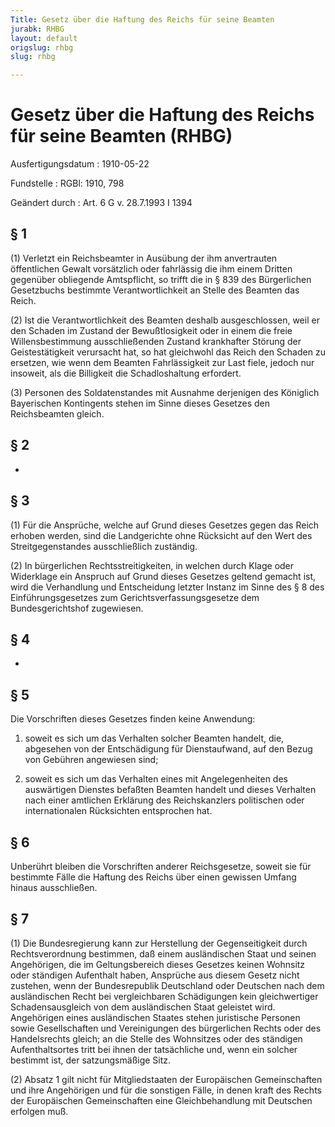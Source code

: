 ```yaml
---
Title: Gesetz über die Haftung des Reichs für seine Beamten
jurabk: RHBG
layout: default
origslug: rhbg
slug: rhbg

---
```


# Gesetz über die Haftung des Reichs für seine Beamten (RHBG)

Ausfertigungsdatum
:   1910-05-22

Fundstelle
:   RGBl: 1910, 798

Geändert durch
:   Art. 6 G v. 28.7.1993 I 1394

## § 1

(1) Verletzt ein
Reichsbeamter              in Ausübung der ihm anvertrauten
öffentlichen Gewalt vorsätzlich oder fahrlässig die ihm einem Dritten
gegenüber obliegende Amtspflicht, so trifft die in § 839 des
Bürgerlichen Gesetzbuchs bestimmte Verantwortlichkeit an Stelle des
Beamten das
Reich.

(2) Ist die Verantwortlichkeit des Beamten deshalb ausgeschlossen,
weil er den Schaden im Zustand der Bewußtlosigkeit oder in einem die
freie Willensbestimmung ausschließenden Zustand krankhafter Störung
der Geistestätigkeit verursacht hat, so hat gleichwohl das
Reich              den Schaden zu ersetzen, wie wenn dem Beamten
Fahrlässigkeit zur Last fiele, jedoch nur insoweit, als die Billigkeit
die Schadloshaltung erfordert.

(3) Personen des Soldatenstandes
mit Ausnahme derjenigen des Königlich Bayerischen Kontingents
stehen im Sinne dieses Gesetzes den
Reichsbeamten              gleich.

## § 2

-

## § 3

(1) Für die Ansprüche, welche auf Grund dieses Gesetzes gegen das
Reich              erhoben werden, sind die Landgerichte ohne
Rücksicht auf den Wert des Streitgegenstandes ausschließlich
zuständig.

(2) In bürgerlichen Rechtsstreitigkeiten, in welchen durch Klage oder
Widerklage ein Anspruch auf Grund dieses Gesetzes geltend gemacht ist,
wird die Verhandlung und Entscheidung letzter Instanz im Sinne des § 8
des Einführungsgesetzes zum Gerichtsverfassungsgesetze dem
Bundesgerichtshof zugewiesen.

## § 4

-

## § 5

Die Vorschriften dieses Gesetzes finden keine Anwendung:

1.  soweit es sich um das Verhalten solcher Beamten handelt, die,
    abgesehen von der Entschädigung für Dienstaufwand, auf den Bezug von
    Gebühren angewiesen sind;


2.  soweit es sich um das Verhalten eines mit Angelegenheiten des
    auswärtigen Dienstes befaßten Beamten handelt und dieses Verhalten
    nach einer amtlichen Erklärung des
    Reichskanzlers                    politischen oder internationalen
    Rücksichten entsprochen hat.

## § 6

Unberührt bleiben die Vorschriften anderer
Reichsgesetze,              soweit sie für bestimmte Fälle die Haftung
des
Reichs              über einen gewissen Umfang hinaus ausschließen.

## § 7

(1) Die Bundesregierung kann zur Herstellung der Gegenseitigkeit durch
Rechtsverordnung bestimmen, daß einem ausländischen Staat und seinen
Angehörigen, die im Geltungsbereich dieses Gesetzes keinen Wohnsitz
oder ständigen Aufenthalt haben, Ansprüche aus diesem Gesetz nicht
zustehen, wenn der Bundesrepublik Deutschland oder Deutschen nach dem
ausländischen Recht bei vergleichbaren Schädigungen kein
gleichwertiger Schadensausgleich von dem ausländischen Staat geleistet
wird. Angehörigen eines ausländischen Staates stehen juristische
Personen sowie Gesellschaften und Vereinigungen des bürgerlichen
Rechts oder des Handelsrechts gleich; an die Stelle des Wohnsitzes
oder des ständigen Aufenthaltsortes tritt bei ihnen der tatsächliche
und, wenn ein solcher bestimmt ist, der satzungsmäßige Sitz.

(2) Absatz 1 gilt nicht für Mitgliedstaaten der Europäischen
Gemeinschaften und ihre Angehörigen und für die sonstigen Fälle, in
denen kraft des Rechts der Europäischen Gemeinschaften eine
Gleichbehandlung mit Deutschen erfolgen muß.

